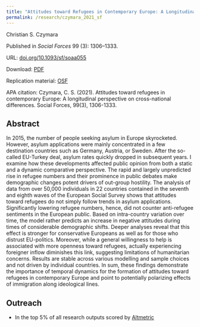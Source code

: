 ```yaml
---
title: "Attitudes toward Refugees in Contemporary Europe: A Longitudinal Perspective on Cross-national Differences"
permalink: /research/czymara_2021_sf
---
```

Christian S. Czymara

Published in *Social Forces* 99 (3): 1306–1333.

URL: [doi.org/10.1093/sf/soaa055](https://doi.org/10.1093/sf/soaa055)

Download: [PDF](https://czymara.github.io/files/Czymara_2021_Attitudes-toward-Refugees-in-Contemporary-Europe.pdf)

Replication material: [OSF](https://osf.io/rpn92/)

APA citation: Czymara, C. S. (2021). Attitudes toward refugees in contemporary Europe: A longitudinal perspective on cross-national differences. Social Forces, 99(3), 1306-1333.

Abstract
------
In 2015, the number of people seeking asylum in Europe skyrocketed. However, asylum applications were mainly concentrated in a few destination countries such as Germany, Austria, or Sweden. After the so-called EU-Turkey deal, asylum rates quickly dropped in subsequent years. I examine how these developments affected public opinion from both a static and a dynamic comparative perspective. The rapid and largely unpredicted rise in refugee numbers and their prominence in public debates make demographic changes potent drivers of out-group hostility. The analysis of data from over 50,000 individuals in 22 countries contained in the seventh and eighth waves of the European Social Survey shows that attitudes toward refugees do not simply follow trends in asylum applications. Significantly lowering refugee numbers, hence, did not counter anti-refugee sentiments in the European public. Based on intra-country variation over time, the model rather predicts an increase in negative attitudes during times of considerable demographic shifts. Deeper analyses reveal that this effect is stronger for conservative Europeans as well as for those who distrust EU-politics. Moreover, while a general willingness to help is associated with more openness toward refugees, actually experiencing foreigner inflow diminishes this link, suggesting limitations of humanitarian concerns. Results are stable across various modelling and sample choices and not driven by individual countries. In sum, these findings demonstrate the importance of temporal dynamics for the formation of attitudes toward refugees in contemporary Europe and point to potentially polarizing effects of immigration along ideological lines.

Outreach
------
- In the top 5% of all research outputs scored by [Altmetric](https://oxfordjournals.altmetric.com/details/84605795)

